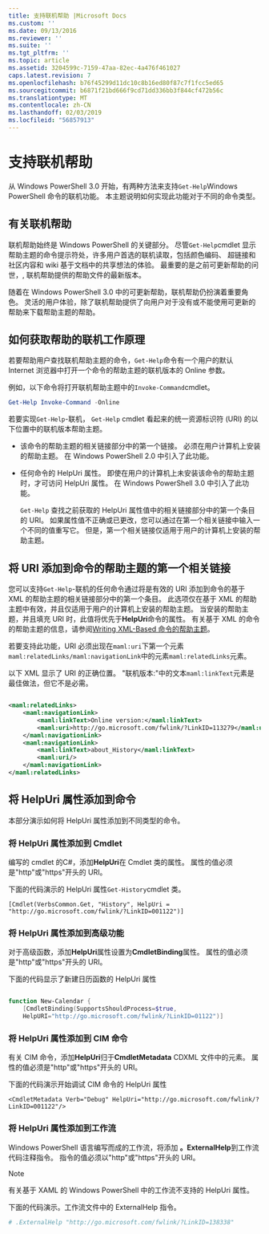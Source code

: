 ```yaml
---
title: 支持联机帮助 |Microsoft Docs
ms.custom: ''
ms.date: 09/13/2016
ms.reviewer: ''
ms.suite: ''
ms.tgt_pltfrm: ''
ms.topic: article
ms.assetid: 3204599c-7159-47aa-82ec-4a476f461027
caps.latest.revision: 7
ms.openlocfilehash: b76f45299d11dc10c8b16ed80f87c7f1fcc5ed65
ms.sourcegitcommit: b6871f21bd666f9cd71dd336bb3f844cf472b56c
ms.translationtype: MT
ms.contentlocale: zh-CN
ms.lasthandoff: 02/03/2019
ms.locfileid: "56857913"
---
```

# <a name="supporting-online-help"></a>支持联机帮助

从 Windows PowerShell 3.0 开始，有两种方法来支持`Get-Help`Windows PowerShell 命令的联机功能。 本主题说明如何实现此功能对于不同的命令类型。

## <a name="about-online-help"></a>有关联机帮助

联机帮助始终是 Windows PowerShell 的关键部分。 尽管`Get-Help`cmdlet 显示帮助主题的命令提示符处，许多用户首选的联机读取，包括颜色编码、 超链接和社区内容和 wiki 基于文档中的共享想法的体验。 最重要的是之前可更新帮助的问世，, 联机帮助提供的帮助文件的最新版本。

随着在 Windows PowerShell 3.0 中的可更新帮助，联机帮助仍扮演着重要角色。 灵活的用户体验，除了联机帮助提供了向用户对于没有或不能使用可更新的帮助来下载帮助主题的帮助。

## <a name="how-get-help--online-works"></a>如何获取帮助的联机工作原理

若要帮助用户查找联机帮助主题的命令，`Get-Help`命令有一个用户的默认 Internet 浏览器中打开一个命令的帮助主题的联机版本的 Online 参数。

例如，以下命令将打开联机帮助主题中的`Invoke-Command`cmdlet。

```powershell
Get-Help Invoke-Command -Online
```

若要实现`Get-Help`-联机， `Get-Help` cmdlet 看起来的统一资源标识符 (URI) 的以下位置中的联机版本帮助主题。

- 该命令的帮助主题的相关链接部分中的第一个链接。 必须在用户计算机上安装的帮助主题。 在 Windows PowerShell 2.0 中引入了此功能。

- 任何命令的 HelpUri 属性。 即使在用户的计算机上未安装该命令的帮助主题时，才可访问 HelpUri 属性。 在 Windows PowerShell 3.0 中引入了此功能。

  `Get-Help` 查找之前获取的 HelpUri 属性值中的相关链接部分中的第一个条目的 URI。 如果属性值不正确或已更改，您可以通过在第一个相关链接中输入一个不同的值重写它。 但是，第一个相关链接仅适用于用户的计算机上安装的帮助主题。

## <a name="adding-a-uri-to-the-first-related-link-of-a-command-help-topic"></a>将 URI 添加到命令的帮助主题的第一个相关链接

您可以支持`Get-Help`-联机的任何命令通过将是有效的 URI 添加到命令的基于 XML 的帮助主题的相关链接部分中的第一个条目。 此选项仅在基于 XML 的帮助主题中有效，并且仅适用于用户的计算机上安装的帮助主题。 当安装的帮助主题，并且填充 URI 时，此值将优先于**HelpUri**命令的属性。 有关基于 XML 的命令的帮助主题的信息，请参阅[Writing XML-Based 命令的帮助主题](../help/writing-xml-based-help-topics-for-commands.md)。

若要支持此功能，URI 必须出现在`maml:uri`下第一个元素`maml:relatedLinks/maml:navigationLink`中的元素`maml:relatedLinks`元素。

以下 XML 显示了 URI 的正确位置。 "联机版本:"中的文本`maml:linkText`元素是最佳做法，但它不是必需。

```xml

<maml:relatedLinks>
    <maml:navigationLink>
        <maml:linkText>Online version:</maml:linkText>
        <maml:uri>http://go.microsoft.com/fwlink/?LinkID=113279</maml:uri>
    </maml:navigationLink>
    <maml:navigationLink>
        <maml:linkText>about_History</maml:linkText>
        <maml:uri/>
    </maml:navigationLink>
</maml:relatedLinks>
```

## <a name="adding-the-helpuri-property-to-a-command"></a>将 HelpUri 属性添加到命令

本部分演示如何将 HelpUri 属性添加到不同类型的命令。

### <a name="adding-a-helpuri-property-to-a-cmdlet"></a>将 HelpUri 属性添加到 Cmdlet

编写的 cmdlet 的C#，添加**HelpUri**在 Cmdlet 类的属性。 属性的值必须是"http"或"https"开头的 URI。

下面的代码演示的 HelpUri 属性`Get-History`cmdlet 类。

```
[Cmdlet(VerbsCommon.Get, "History", HelpUri = "http://go.microsoft.com/fwlink/?LinkID=001122")]
```

### <a name="adding-a-helpuri-property-to-an-advanced-function"></a>将 HelpUri 属性添加到高级功能

对于高级函数，添加**HelpUri**属性设置为**CmdletBinding**属性。 属性的值必须是"http"或"https"开头的 URI。

下面的代码显示了新建日历函数的 HelpUri 属性

```powershell

function New-Calendar {
    [CmdletBinding(SupportsShouldProcess=$true,
    HelpURI="http://go.microsoft.com/fwlink/?LinkID=01122")]
```

### <a name="adding-a-helpuri-attribute-to-a-cim-command"></a>将 HelpUri 属性添加到 CIM 命令

有关 CIM 命令，添加**HelpUri**归于**CmdletMetadata** CDXML 文件中的元素。 属性的值必须是"http"或"https"开头的 URI。

下面的代码演示开始调试 CIM 命令的 HelpUri 属性

```
<CmdletMetadata Verb="Debug" HelpUri="http://go.microsoft.com/fwlink/?LinkID=001122"/>
```

### <a name="adding-a-helpuri-attribute-to-a-workflow"></a>将 HelpUri 属性添加到工作流

Windows PowerShell 语言编写而成的工作流，将添加 **。ExternalHelp**到工作流代码注释指令。 指令的值必须以"http"或"https"开头的 URI。

> [!NOTE]
> 有关基于 XAML 的 Windows PowerShell 中的工作流不支持的 HelpUri 属性。

下面的代码演示。工作流文件中的 ExternalHelp 指令。

```powershell
# .ExternalHelp "http://go.microsoft.com/fwlink/?LinkID=138338"
```